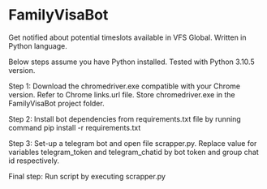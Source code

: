 # FamilyVisaBot
Get notified about potential timeslots available in VFS Global. Written in Python language.

Below steps assume you have Python installed. Tested with Python 3.10.5 version.

Step 1: Download the chromedriver.exe compatible with your Chrome version. Refer to Chrome links.url file. Store chromedriver.exe in the FamilyVisaBot project folder.

Step 2: Install bot dependencies from requirements.txt file by running command pip install -r requirements.txt

Step 3: Set-up a telegram bot and open file scrapper.py. Replace value for variables telegram_token and telegram_chatid by bot token and group chat id respectively.

Final step: Run script by executing scrapper.py

